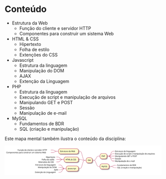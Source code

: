 # Conteúdo

* Estrutura da Web
  * Função do cliente e servidor HTTP
  * Componentes para construir um sistema Web
* HTML & CSS
  * Hipertexto
  * Folha de estilo
  * Extenções do CSS
* Javascript
  * Estrutura da linguagem
  * Manipulação do DOM
  * AJAX
  * Extenção da Linguagem
* PHP
  * Estrutura da linguagem
  * Execução de script e manipulação de arquivos
  * Manipulando GET e POST
  * Sessão
  * Manipulação de e-mail
* MySQL
  * Fundamentos de BDR
  * SQL (criação e manipulação)

Este mapa mental também ilustra o conteúdo da disciplina:

[![Mapa mental](CONTENT.svg)](CONTENT.svg)